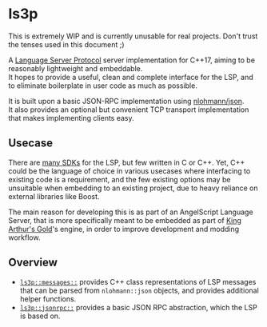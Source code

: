 # ls3p

This is extremely WIP and is currently unusable for real projects. Don't trust the tenses used in this document ;)

A [Language Server Protocol](https://microsoft.github.io/language-server-protocol/) server implementation for C++17, aiming to be reasonably lightweight and embeddable.  
It hopes to provide a useful, clean and complete interface for the LSP, and to eliminate boilerplate in user code as much as possible.

It is built upon a basic JSON-RPC implementation using [nlohmann/json](https://github.com/nlohmann/json).  
It also provides an optional but convenient TCP transport implementation that makes implementing clients easy.

## Usecase

There are [many SDKs](https://microsoft.github.io/language-server-protocol/implementors/sdks/) for the LSP, but few written in C or C++. Yet, C++ could be the language of choice in various usecases where interfacing to existing code is a requirement, and the few existing options may be unsuitable when embedding to an existing project, due to heavy reliance on external libraries like Boost.

The main reason for developing this is as part of an AngelScript Language Server, that is more specifically meant to be embedded as part of [King Arthur's Gold](https://kag2d.com/en/)'s engine, in order to improve development and modding workflow.

## Overview

- [`ls3p::messages::`](include/ls3p/messages/) provides C++ class representations of LSP messages that can be parsed from `nlohmann::json` objects, and provides additional helper functions.
- [`ls3p::jsonrpc::`](include/ls3p/jsonrpc.hpp) provides a basic JSON RPC abstraction, which the LSP is based on.